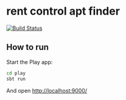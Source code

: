 # rent control apt finder

[![Build Status](https://travis-ci.org/benjaminedwardwebb/rent-control.svg?branch=feature/play-base)](https://travis-ci.org/benjaminedwardwebb/rent-control)


## How to run

Start the Play app:

```bash
cd play
sbt run
```

And open [http://localhost:9000/](http://localhost:9000/)


